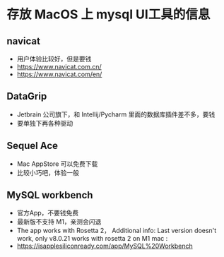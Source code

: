 # 存放 MacOS 上 mysql UI工具的信息

## navicat
- 用户体验比较好，但是要钱
- https://www.navicat.com.cn/
- https://www.navicat.com/en/

## DataGrip
- Jetbrain 公司旗下，和 Intellij/Pycharm 里面的数据库插件差不多，要钱
- 要单独下再各种驱动

## Sequel Ace
- Mac AppStore 可以免费下载
- 比较小巧吧，体验一般

## MySQL workbench
- 官方App，不要钱免费
- 最新版不支持 M1，亲测会闪退
- The app works with Rosetta 2， Additional info: Last version doesn't work, only v8.0.21 works with rosetta 2 on M1 mac :
- https://isapplesiliconready.com/app/MySQL%20Workbench
